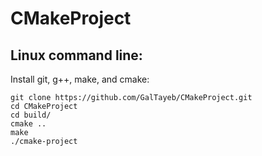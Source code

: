 # CMakeProject

## Linux command line:
Install git, g++, make, and cmake:  
```
git clone https://github.com/GalTayeb/CMakeProject.git
cd CMakeProject
cd build/
cmake ..
make
./cmake-project
```

